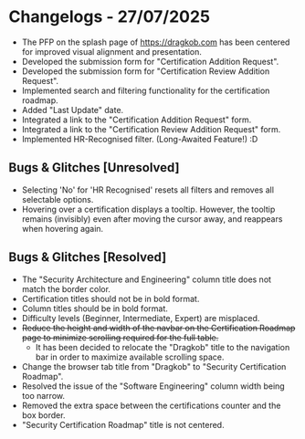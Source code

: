 # Changelogs - 27/07/2025
- The PFP on the splash page of https://dragkob.com has been centered for improved visual alignment and presentation.
- Developed the submission form for "Certification Addition Request".
- Developed the submission form for "Certification Review Addition Request".
- Implemented search and filtering functionality for the certification roadmap.
- Added "Last Update" date.
- Integrated a link to the "Certification Addition Request" form.
- Integrated a link to the "Certification Review Addition Request" form.
- Implemented HR-Recognised filter. (Long-Awaited Feature!) :D

## Bugs & Glitches [Unresolved]
- Selecting 'No' for 'HR Recognised' resets all filters and removes all selectable options.
- Hovering over a certification displays a tooltip. However, the tooltip remains (invisibly) even after moving the cursor away, and reappears when hovering again.

## Bugs & Glitches [Resolved]
- The "Security Architecture and Engineering" column title does not match the border color.
- Certification titles should not be in bold format.
- Column titles should be in bold format.
- Difficulty levels (Beginner, Intermediate, Expert) are misplaced.
- ~~Reduce the height and width of the navbar on the Certification Roadmap page to minimize scrolling required for the full table.~~  
  - It has been decided to relocate the "Dragkob" title to the navigation bar in order to maximize available scrolling space.
- Change the browser tab title from "Dragkob" to "Security Certification Roadmap".
- Resolved the issue of the "Software Engineering" column width being too narrow.
- Removed the extra space between the certifications counter and the box border.
- "Security Certification Roadmap" title is not centered.
